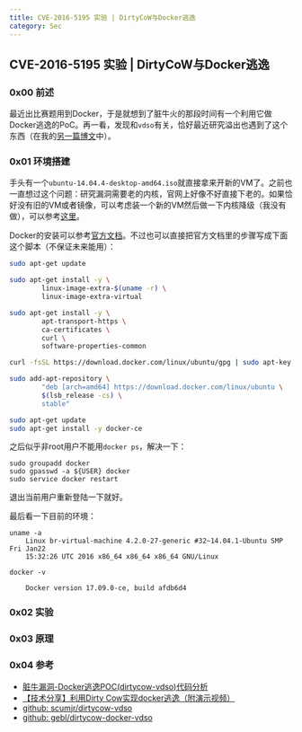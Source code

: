 ```yaml
---
title: CVE-2016-5195 实验 | DirtyCoW与Docker逃逸
category: Sec
---
```


## CVE-2016-5195 实验 | DirtyCoW与Docker逃逸

### 0x00 前述

最近出比赛题用到Docker，于是就想到了脏牛火的那段时间有一个利用它做Docker逃逸的PoC。再一看，发现和`vdso`有关，恰好最近研究溢出也遇到了这个东西（在我的[另一篇博文](aptx4869.me/ctf/2017/09/08/Overflow.html)中）。

### 0x01 环境搭建

手头有一个`ubuntu-14.04.4-desktop-amd64.iso`就直接拿来开新的VM了。之前也一直想过这个问题：研究漏洞需要老的内核，官网上好像不好直接下老的。如果恰好没有旧的VM或者镜像，可以考虑装一个新的VM然后做一下内核降级（我没有做），可以参考[这里]()。

Docker的安装可以参考[官方文档](https://docs.docker.com/engine/installation/linux/ubuntu/#/prerequisites)。不过也可以直接把官方文档里的步骤写成下面这个脚本（不保证未来能用）：

```bash
sudo apt-get update

sudo apt-get install -y \
        linux-image-extra-$(uname -r) \
        linux-image-extra-virtual

sudo apt-get install -y \
        apt-transport-https \
        ca-certificates \
        curl \
        software-properties-common

curl -fsSL https://download.docker.com/linux/ubuntu/gpg | sudo apt-key add -

sudo add-apt-repository \
        "deb [arch=amd64] https://download.docker.com/linux/ubuntu \
        $(lsb_release -cs) \
        stable"

sudo apt-get update
sudo apt-get install -y docker-ce
```

之后似乎非root用户不能用`docker ps`，解决一下：

```
sudo groupadd docker
sudo gpasswd -a ${USER} docker
sudo service docker restart
```

退出当前用户重新登陆一下就好。

最后看一下目前的环境：

```
uname -a
    Linux br-virtual-machine 4.2.0-27-generic #32~14.04.1-Ubuntu SMP Fri Jan22 
    15:32:26 UTC 2016 x86_64 x86_64 x86_64 GNU/Linux

docker -v

    Docker version 17.09.0-ce, build afdb6d4
```

### 0x02 实验

### 0x03 原理

### 0x04 参考

- [脏牛漏洞-Docker逃逸POC(dirtycow-vdso)代码分析](http://blog.csdn.net/enjoy5512/article/details/53196047)
- [【技术分享】利用Dirty Cow实现docker逃逸（附演示视频）](http://bobao.360.cn/learning/detail/3168.html)
- [github: scumjr/dirtycow-vdso](https://github.com/scumjr/dirtycow-vdso)
- [github: gebl/dirtycow-docker-vdso](https://github.com/gebl/dirtycow-docker-vdso)